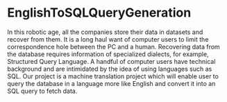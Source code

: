 # EnglishToSQLQueryGeneration
In this robotic age, all the companies store their data in datasets and recover from them. It is a long haul want of computer users to limit the correspondence hole between the PC and a human. Recovering data from the database requires information of specialized dialects, for example, Structured Query Language. A handful of computer users have technical background and are intimidated by the idea of using languages such as SQL. Our project is a machine translation project which will enable user to query the database in a language more like English and convert it into an SQL query to fetch data.
